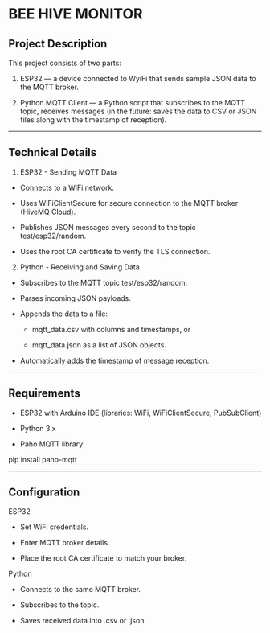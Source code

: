 ﻿# BEE HIVE MONITOR

## Project Description
This project consists of two parts:

1. ESP32 — a device connected to WyiFi that sends sample JSON data to the MQTT broker.

2. Python MQTT Client — a Python script that subscribes to the MQTT topic, receives messages (in the future: saves the data to CSV or JSON files along with the timestamp of reception).

----------------------------------------------------

## Technical Details
1. ESP32 - Sending MQTT Data
- Connects to a WiFi network.

- Uses WiFiClientSecure for secure connection to the MQTT broker (HiveMQ Cloud).

- Publishes JSON messages every second to the topic test/esp32/random.

- Uses the root CA certificate to verify the TLS connection.

2. Python - Receiving and Saving Data
- Subscribes to the MQTT topic test/esp32/random.

- Parses incoming JSON payloads.
 
- Appends the data to a file:

   - mqtt_data.csv with columns and timestamps, or

   - mqtt_data.json as a list of JSON objects.

- Automatically adds the timestamp of message reception.
  
----------------------------------------------------

## Requirements
- ESP32 with Arduino IDE (libraries: WiFi, WiFiClientSecure, PubSubClient)

- Python 3.x

- Paho MQTT library:
  
pip install paho-mqtt

----------------------------------------------------

## Configuration
ESP32
- Set WiFi credentials.

- Enter MQTT broker details.

- Place the root CA certificate to match your broker.

Python
- Connects to the same MQTT broker.

- Subscribes to the topic.

- Saves received data into .csv or .json.
